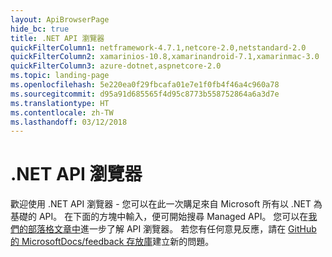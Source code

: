 ```yaml
---
layout: ApiBrowserPage
hide_bc: true
title: .NET API 瀏覽器
quickFilterColumn1: netframework-4.7.1,netcore-2.0,netstandard-2.0
quickFilterColumn2: xamarinios-10.8,xamarinandroid-7.1,xamarinmac-3.0
quickFilterColumn3: azure-dotnet,aspnetcore-2.0
ms.topic: landing-page
ms.openlocfilehash: 5e220ea0f29fbcafa01e7e1f0fb4f46a4c960a78
ms.sourcegitcommit: d95a91d685565f4d95c8773b558752864a6a3d7e
ms.translationtype: HT
ms.contentlocale: zh-TW
ms.lasthandoff: 03/12/2018
---
```

# <a name="net-api-browser"></a>.NET API 瀏覽器

歡迎使用 .NET API 瀏覽器 - 您可以在此一次購足來自 Microsoft 所有以 .NET 為基礎的 API。 在下面的方塊中輸入，便可開始搜尋 Managed API。 您可以在[我們的部落格文章中](https://aka.ms/apibrowser)進一步了解 API 瀏覽器。 若您有任何意見反應，請在 [GitHub 的 MicrosoftDocs/feedback 存放庫](https://github.com/MicrosoftDocs/feedback/issues)建立新的問題。 
